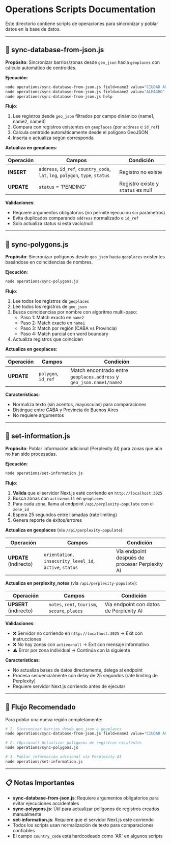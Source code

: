 # Operations Scripts Documentation

Este directorio contiene scripts de operaciones para sincronizar y poblar datos en la base de datos.

---

## 📄 sync-database-from-json.js

**Propósito**: Sincronizar barrios/zonas desde `geo_json` hacia `geoplaces` con cálculo automático de centroides.

**Ejecución**:
```bash
node operations/sync-database-from-json.js field=name3 value="CIUDAD AUTONOMA DE BUENOS AIRES"
node operations/sync-database-from-json.js field=name2 value="ALMAGRO"
node operations/sync-database-from-json.js help
```

**Flujo**:
1. Lee registros desde `geo_json` filtrados por campo dinámico (name1, name2, name3)
2. Compara con registros existentes en `geoplaces` (por `address` e `id_ref`)
3. Calcula centroide automáticamente desde el polígono GeoJSON
4. Inserta o actualiza según corresponda

**Actualiza en geoplaces**:

| Operación | Campos | Condición |
|-----------|--------|-----------|
| **INSERT** | `address`, `id_ref`, `country_code`, `lat`, `lng`, `polygon`, `type`, `status` | Registro no existe |
| **UPDATE** | `status` = 'PENDING' | Registro existe y `status` es null |

**Validaciones**:
- Requiere argumentos obligatorios (no permite ejecución sin parámetros)
- Evita duplicados comparando `address` normalizado e `id_ref`
- Solo actualiza status si está vacío/null

---

## 📄 sync-polygons.js

**Propósito**: Sincronizar polígonos desde `geo_json` hacia `geoplaces` existentes basándose en coincidencias de nombres.

**Ejecución**:
```bash
node operations/sync-polygons.js
```

**Flujo**:
1. Lee todos los registros de `geoplaces`
2. Lee todos los registros de `geo_json`
3. Busca coincidencias por nombre con algoritmo multi-paso:
   - Paso 1: Match exacto en `name2`
   - Paso 2: Match exacto en `name1`
   - Paso 3: Match por región (CABA vs Provincia)
   - Paso 4: Match parcial con word boundary
4. Actualiza registros que coinciden

**Actualiza en geoplaces**:

| Operación | Campos | Condición |
|-----------|--------|-----------|
| **UPDATE** | `polygon`, `id_ref` | Match encontrado entre `geoplaces.address` y `geo_json.name1/name2` |

**Características**:
- Normaliza texto (sin acentos, mayúsculas) para comparaciones
- Distingue entre CABA y Provincia de Buenos Aires
- No requiere argumentos

---

## 📄 set-information.js

**Propósito**: Poblar información adicional (Perplexity AI) para zonas que aún no han sido procesadas.

**Ejecución**:
```bash
node operations/set-information.js
```

**Flujo**:
1. **Valida** que el servidor Next.js esté corriendo en `http://localhost:3025`
2. Busca zonas con `active=null` en `geoplaces`
3. Para cada zona, llama al endpoint `/api/perplexity-populate` con el `zone_id`
4. Espera 25 segundos entre llamadas (rate limiting)
5. Genera reporte de éxitos/errores

**Actualiza en geoplaces** (vía `/api/perplexity-populate`):

| Operación | Campos | Condición |
|-----------|--------|-----------|
| **UPDATE** (indirecto) | `orientation`, `insecurity_level_id`, `active`, `status` | Vía endpoint después de procesar Perplexity AI |

**Actualiza en perplexity_notes** (vía `/api/perplexity-populate`):

| Operación | Campos | Condición |
|-----------|--------|-----------|
| **UPSERT** (indirecto) | `notes`, `rent`, `tourism`, `secure`, `places` | Vía endpoint con datos de Perplexity AI |

**Validaciones**:
- ❌ Servidor no corriendo en `http://localhost:3025` → Exit con instrucciones
- ❌ No hay zonas con `active=null` → Exit con mensaje informativo
- ⚠️ Error por zona individual → Continúa con la siguiente

**Características**:
- No actualiza bases de datos directamente, delega al endpoint
- Procesa secuencialmente con delay de 25 segundos (rate limiting de Perplexity)
- Requiere servidor Next.js corriendo antes de ejecutar

---

## 🔄 Flujo Recomendado

Para poblar una nueva región completamente:

```bash
# 1. Sincronizar barrios desde geo_json a geoplaces
node operations/sync-database-from-json.js field=name3 value="CIUDAD AUTONOMA DE BUENOS AIRES"

# 2. (Opcional) Actualizar polígonos de registros existentes
node operations/sync-polygons.js

# 3. Poblar información adicional vía Perplexity AI
node operations/set-information.js
```

---

## 📋 Notas Importantes

- **sync-database-from-json.js**: Requiere argumentos obligatorios para evitar ejecuciones accidentales
- **sync-polygons.js**: Útil para actualizar polígonos de registros creados manualmente
- **set-information.js**: Requiere que el servidor Next.js esté corriendo
- Todos los scripts usan normalización de texto para comparaciones confiables
- El campo `country_code` está hardcodeado como 'AR' en algunos scripts
